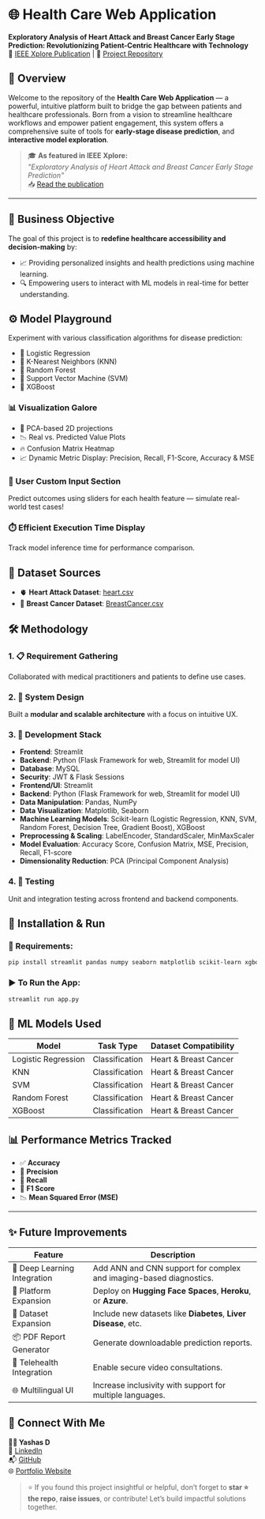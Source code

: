 
# 🌐 Health Care Web Application  
**Exploratory Analysis of Heart Attack and Breast Cancer Early Stage Prediction: Revolutionizing Patient-Centric Healthcare with Technology**  
📄 [IEEE Xplore Publication](https://ieeexplore.ieee.org/document/10941411) | 📂 [Project Repository](https://github.com/Yashas14/Health_Care_Web_Application/tree/main)



## 🧠 Overview  

Welcome to the repository of the **Health Care Web Application** — a powerful, intuitive platform built to bridge the gap between patients and healthcare professionals. Born from a vision to streamline healthcare workflows and empower patient engagement, this system offers a comprehensive suite of tools for **early-stage disease prediction**, and **interactive model exploration**.

> 🎓 **As featured in IEEE Xplore:**  
> _"Exploratory Analysis of Heart Attack and Breast Cancer Early Stage Prediction"_  
> 📥 [Read the publication](https://ieeexplore.ieee.org/document/10941411)

---

## 🎯 Business Objective

The goal of this project is to **redefine healthcare accessibility and decision-making** by:
- 📈 Providing personalized insights and health predictions using machine learning.
- 🔍 Empowering users to interact with ML models in real-time for better understanding.


## ⚙️ Model Playground  

Experiment with various classification algorithms for disease prediction:

- 🧮 Logistic Regression  
- 👣 K-Nearest Neighbors (KNN)  
- 🌲 Random Forest  
- 💫 Support Vector Machine (SVM)  
- 🚀 XGBoost  

### 📊 Visualization Galore  
- 🧬 PCA-based 2D projections  
- 📉 Real vs. Predicted Value Plots  
- 🔥 Confusion Matrix Heatmap  
- 📈 Dynamic Metric Display: Precision, Recall, F1-Score, Accuracy & MSE  

### 👤 User Custom Input Section  
Predict outcomes using sliders for each health feature — simulate real-world test cases!

### ⏱️ Efficient Execution Time Display  
Track model inference time for performance comparison.


## 📁 Dataset Sources

- 🫀 **Heart Attack Dataset**: [heart.csv](https://raw.githubusercontent.com/advikmaniar/ML-Healthcare-Web-App/main/Data/heart.csv)  
- 🧬 **Breast Cancer Dataset**: [BreastCancer.csv](https://raw.githubusercontent.com/advikmaniar/ML-Healthcare-Web-App/main/Data/BreastCancer.csv)


## 🛠️ Methodology

### 1. 📋 Requirement Gathering  
Collaborated with medical practitioners and patients to define use cases.

### 2. 🧱 System Design  
Built a **modular and scalable architecture** with a focus on intuitive UX.

### 3. 🔧 Development Stack  
- **Frontend**: Streamlit  
- **Backend**: Python (Flask Framework for web, Streamlit for model UI)  
- **Database**: MySQL  
- **Security**: JWT & Flask Sessions
- **Frontend/UI**: Streamlit
- **Backend**: Python (Flask Framework for web, Streamlit for model UI)
- **Data Manipulation**: Pandas, NumPy
- **Data Visualization**: Matplotlib, Seaborn
- **Machine Learning Models**: Scikit-learn (Logistic Regression, KNN, SVM, Random Forest, Decision Tree, Gradient Boost), XGBoost
- **Preprocessing & Scaling**: LabelEncoder, StandardScaler, MinMaxScaler
- **Model Evaluation**: Accuracy Score, Confusion Matrix, MSE, Precision, Recall, F1-score
- **Dimensionality Reduction**: PCA (Principal Component Analysis)

### 4. 🧪 Testing  
Unit and integration testing across frontend and backend components.


## 🚀 Installation & Run

### 🧰 Requirements:
```bash
pip install streamlit pandas numpy seaborn matplotlib scikit-learn xgboost
```

### ▶️ To Run the App:
```bash
streamlit run app.py
```


## 🤖 ML Models Used

| Model                | Task Type      | Dataset Compatibility       |
|----------------------|----------------|------------------------------|
| Logistic Regression  | Classification | Heart & Breast Cancer       |
| KNN                  | Classification | Heart & Breast Cancer       |
| SVM                  | Classification | Heart & Breast Cancer       |
| Random Forest        | Classification | Heart & Breast Cancer       |
| XGBoost              | Classification | Heart & Breast Cancer       |


## 📊 Performance Metrics Tracked

- ✅ **Accuracy**  
- 📏 **Precision**  
- 🔁 **Recall**  
- 🎯 **F1 Score**  
- 📉 **Mean Squared Error (MSE)**

---

## ✨ Future Improvements

| Feature                     | Description |
|-----------------------------|-------------|
| 🧠 Deep Learning Integration | Add ANN and CNN support for complex and imaging-based diagnostics. |
| 📱 Platform Expansion        | Deploy on **Hugging Face Spaces**, **Heroku**, or **Azure**. |
| 🧪 Dataset Expansion         | Include new datasets like **Diabetes**, **Liver Disease**, etc. |
| 📦 PDF Report Generator      | Generate downloadable prediction reports. |
| 🎥 Telehealth Integration    | Enable secure video consultations. |
| 🌐 Multilingual UI           | Increase inclusivity with support for multiple languages. |



## 🤝 Connect With Me

**👨‍💻 Yashas D**  
🔗 [LinkedIn](https://www.linkedin.com/in/yashasd2004/)  
📬 [GitHub](https://github.com/Yashas14)  
🌐 [Portfolio Website](https://yashasd2004.wixsite.com/mysite)

> ⭐ If you found this project insightful or helpful, don’t forget to **star ⭐ the repo**, **raise issues**, or contribute! Let’s build impactful solutions together.
